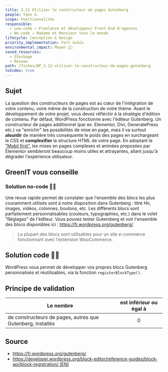 ```yaml
---
title: 3.12 Utiliser le constructeur de pages Gutenberg
people: Yann G.
scope: Fonctionnalités
responsible:
  - Low-code → Freelance et développeur Front-End d'agences
  - No-code → Madame et Monsieur tout le monde
lifecycle: Conception & Design
priority_implementation: Fort 👍👍👍
environmental_impact: Moyen 🌱🌱
saved_resources:
  - Stockage
  - Réseau
path: /fiches/WP_3.12-utiliser-le-constructeur-de-pages-gutenberg
toIndex: true
---
```


## Sujet

La question des constructeurs de pages est au cœur de l'intégration de votre contenu, voire même de la construction de votre thème. Avant le développement de votre projet, vous devez réfléchir à la stratégie d'édition de contenu. Par défaut, WordPress fonctionne avec l'éditeur Gutenberg.
Un constructeur de pages additionnel (par ex. Elementor, Divi, GeneratePress etc.) va "enrichir" les possibilités de mise en page, mais il va surtout **alourdir** de manière très conséquente le poids des pages en surchargeant le CSS et **complexifier** la structure HTML de votre page. En adoptant le ["Mobil first"](./WP_3.07-concevoir-vos-sites-en-mobile-first.md), les mises en pages complexes et animées proposées par Elementor sembleront beaucoup moins utiles et attrayantes, allant jusqu'à dégrader l'expérience utilisateur.

## GreenIT vous conseille

### Solution no-code 🌱🌱

Une revue rapide permet de constater que l'ensemble des blocs les plus couramment utilisés sont à notre disposition dans Gutenberg : titre Hn, images, vidéos, colonnes, boutons, etc. Les différents blocs sont parfaitement personnalisables (couleurs, typographies, etc.) dans le volet "Réglages" de l'éditeur.
Vous pouvez tester Gutemberg et voir l'ensemble des blocs disponibles ici : https://fr.wordpress.org/gutenberg/

> La plupart des blocs sont utilisables pour un site e-commerce fonctionnant avec l'extension WooCommerce.

## Solution code 🌱🌱

WordPress vous permet de développer vos propres blocs Gutenberg personnalisés et réutilisables, via la fonction `registerBlockType()`.

## Principe de validation

| Le nombre                                                  | est inférieur ou égal à |
| ---------------------------------------------------------- | :---------------------: |
| de constructeurs de pages, autres que Gutenberg, installés |            0            |

## Source

- https://fr.wordpress.org/gutenberg/
- [https://developer.wordpress.org/block-editor/reference-guides/block-api/block-registration/ (EN)](https://developer.wordpress.org/block-editor/reference-guides/block-api/block-registration/)
